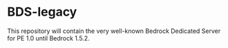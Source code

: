 # BDS-legacy
This repository will contain the very well-known Bedrock Dedicated Server for PE 1.0 until Bedrock 1.5.2.

